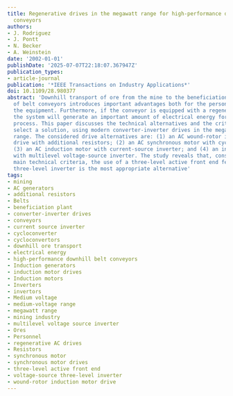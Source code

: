 ```yaml
---
title: Regenerative drives in the megawatt range for high-performance downhill belt
  conveyors
authors:
- J. Rodriguez
- J. Pontt
- N. Becker
- A. Weinstein
date: '2002-01-01'
publishDate: '2025-07-07T22:18:07.367947Z'
publication_types:
- article-journal
publication: '*IEEE Transactions on Industry Applications*'
doi: 10.1109/28.980377
abstract: 'Downhill transport of ore from the mine to the beneficiation plant by means
  of belt conveyors introduces important advantages both for the personnel and for
  the equipment. Furthermore, if the conveyor is equipped with a regenerative AC drive,
  the system will generate an important amount of electrical energy for use in the
  process. This paper discusses the technical alternatives and the criteria used to
  select a solution, using modern converter-inverter drives in the megawatt and medium-voltage
  range. The considered drive alternatives are: (1) an AC wound-rotor induction motor
  drive with additional resistors; (2) an AC synchronous motor with cycloconverter;
  (3) an AC induction motor with current-source inverter; and (4) an induction motor
  with multilevel voltage-source inverter. The study reveals that, considering the
  main technical criteria, the use of a three-level active front end feeding a voltage-source
  three-level inverter is the most appropriate alternative'
tags:
- mining
- AC generators
- additional resistors
- Belts
- beneficiation plant
- converter-inverter drives
- conveyors
- current source inverter
- cycloconverter
- cycloconvertors
- downhill ore transport
- electrical energy
- high-performance downhill belt conveyors
- Induction generators
- induction motor drives
- Induction motors
- Inverters
- invertors
- Medium voltage
- medium-voltage range
- megawatt range
- mining industry
- multilevel voltage source inverter
- Ores
- Personnel
- regenerative AC drives
- Resistors
- synchronous motor
- synchronous motor drives
- three-level active front end
- voltage-source three-level inverter
- wound-rotor induction motor drive
---
```

